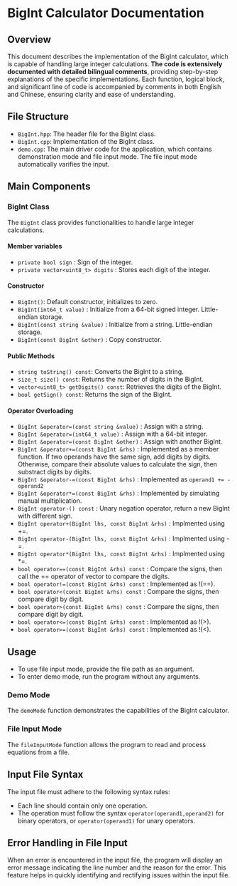 # BigInt Calculator Documentation

## Overview
This document describes the implementation of the BigInt calculator, which is capable of handling large integer calculations. **The code is extensively documented with detailed bilingual comments**, providing step-by-step explanations of the specific implementations. Each function, logical block, and significant line of code is accompanied by comments in both English and Chinese, ensuring clarity and ease of understanding.

## File Structure
- `BigInt.hpp`: The header file for the BigInt class.
- `BigInt.cpp`: Implementation of the BigInt class.
- `demo.cpp`: The main driver code for the application, which contains demonstration mode and file input mode. The file input mode automatically varifies the input.

## Main Components

### BigInt Class
The `BigInt` class provides functionalities to handle large integer calculations.

#### Member variables
- `private bool sign` : Sign of the integer.
- `private vector<uint8_t> digits` : Stores each digit of the integer.

#### Constructor
- `BigInt()`: Default constructor, initializes to zero. 
- `BigInt(int64_t value)` : Initialize from a 64-bit signed integer. Little-endian storage.
- `BigInt(const string &value)` : Initialize from a string. Little-endian storage.
- `BigInt(const BigInt &other)` : Copy constructor.

#### Public Methods
- `string toString() const`: Converts the BigInt to a string.
- `size_t size() const`: Returns the number of digits in the BigInt.
- `vector<uint8_t> getDigits() const`: Retrieves the digits of the BigInt.
- `bool getSign() const`: Returns the sign of the BigInt.

#### Operator Overloading
- `BigInt &operator=(const string &value)` : Assign with a string.
- `BigInt &operator=(int64_t value)` : Assign with a 64-bit integer.
- `BigInt &operator=(const BigInt &other)` : Assign with another BigInt.
- `BigInt &operator+=(const BigInt &rhs)` : Implemented as a member function. If two operands have the same sign, add digits by digits. Otherwise, compare their absolute values to calculate the sign, then substract digits by digits.
- `BigInt &operator-=(const BigInt &rhs)` : Implemented as `operand1 += -operand2`
- `BigInt &operator*=(const BigInt &rhs)` : Implemented by simulating manual multiplication.
- `BigInt operator-() const` : Unary negation operator, return a new BigInt with different sign.
- `BigInt operator+(BigInt lhs, const BigInt &rhs)` : Implmented using +=.
- `BigInt operator-(BigInt lhs, const BigInt &rhs)` : Implmented using -=.
- `BigInt operator*(BigInt lhs, const BigInt &rhs)` : Implmented using *=.
- `bool operator==(const BigInt &rhs) const` : Compare the signs, then call the == operator of vector to compare the digits.
- `bool operator!=(const BigInt &rhs) const` : Implemented as !(==).
- `bool operator<(const BigInt &rhs) const` : Compare the signs, then compare digit by digit.
- `bool operator>(const BigInt &rhs) const` : Compare the signs, then compare digit by digit.
- `bool operator<=(const BigInt &rhs) const` : Implemented as !(>).
- `bool operator>=(const BigInt &rhs) const` : Implemented as !(<).

## Usage
- To use file input mode, provide the file path as an argument.
- To enter demo mode, run the program without any arguments.

### Demo Mode
The `demoMode` function demonstrates the capabilities of the BigInt calculator.

### File Input Mode
The `fileInputMode` function allows the program to read and process equations from a file.

## Input File Syntax

The input file must adhere to the following syntax rules:
- Each line should contain only one operation.
- The operation must follow the syntax `operator(operand1,operand2)` for binary operators, or `operator(operand1)` for unary operators.

## Error Handling in File Input

When an error is encountered in the input file, the program will display an error message indicating the line number and the reason for the error. This feature helps in quickly identifying and rectifying issues within the input file.